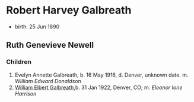 # Robert Harvey Galbreath

- birth: 25 Jun 1890

## Ruth Genevieve Newell

### Children

1. Evelyn Annette Galbreath, b. 16 May 1916, d. Denver, unknown date.  m. *William Edward Donaldson*
2. [William Elbert Galbreath](william-elbert-galbreath),b. 31 Jan 1922, Denver, CO; m. *Eleanor Ione Harrison*

